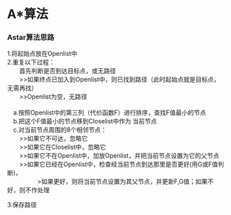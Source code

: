 # A*算法
### Astar算法思路<br>
1.将起始点放在Openlist中<br>
2.重复以下过程：<br>
　　首先判断是否到达目标点，或无路径<br>
　　>>如果终点已加入到Openlist中，则已找到路径（此时起始点就是目标点，无需再找）<br>
　　>>Openlist为空，无路径<br>                                                                                                             
　a.按照Openlist中的第三列（代价函数F）进行排序，查找F值最小的节点<br>
　b.把这个F值最小的节点移到Closelist中作为 当前节点<br>
　c.对当前节点周围的8个相邻节点：<br>
　　>>如果它不可达，忽略它<br>
　　>>如果它在Closelist中，忽略它<br>
　　>>如果它不在Openlist中，加放Openlist，并把当前节点设置为它的父节点<br>
　　>>如果它已经在Openlist中，检查经当前节点到达那里是否更好(用G或F值判断)，<br>
　　　　　>如果更好，则将当前节点设置为其父节点，并更新F,G值；如果不好，则不作处理<br>

3.保存路径
